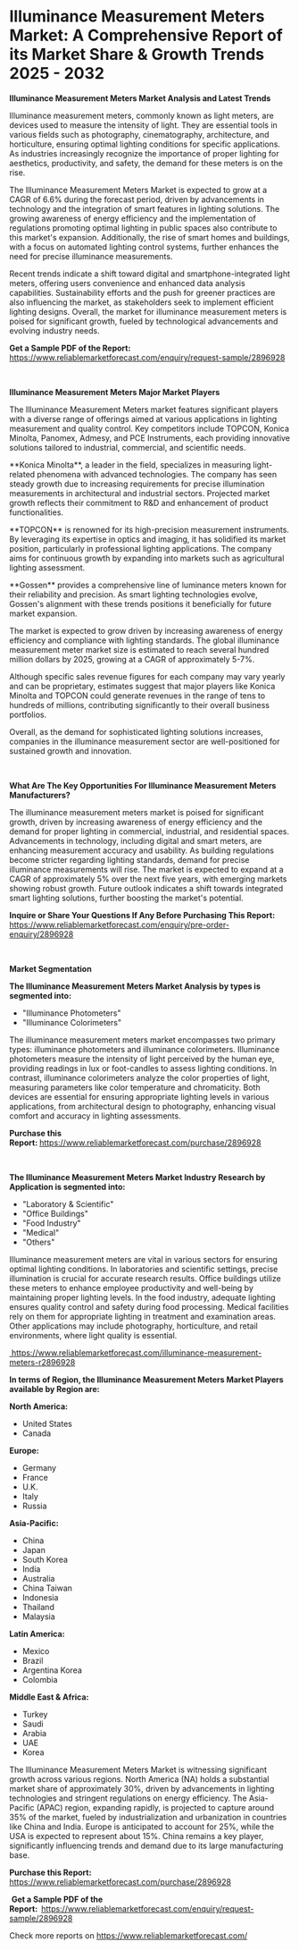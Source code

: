 <p><h1>Illuminance Measurement Meters Market: A Comprehensive Report of its Market Share & Growth Trends 2025 - 2032</h1></p><p><strong>Illuminance Measurement Meters Market Analysis and Latest Trends</strong></p>
<p><p>Illuminance measurement meters, commonly known as light meters, are devices used to measure the intensity of light. They are essential tools in various fields such as photography, cinematography, architecture, and horticulture, ensuring optimal lighting conditions for specific applications. As industries increasingly recognize the importance of proper lighting for aesthetics, productivity, and safety, the demand for these meters is on the rise.</p><p>The Illuminance Measurement Meters Market is expected to grow at a CAGR of 6.6% during the forecast period, driven by advancements in technology and the integration of smart features in lighting solutions. The growing awareness of energy efficiency and the implementation of regulations promoting optimal lighting in public spaces also contribute to this market's expansion. Additionally, the rise of smart homes and buildings, with a focus on automated lighting control systems, further enhances the need for precise illuminance measurements.</p><p>Recent trends indicate a shift toward digital and smartphone-integrated light meters, offering users convenience and enhanced data analysis capabilities. Sustainability efforts and the push for greener practices are also influencing the market, as stakeholders seek to implement efficient lighting designs. Overall, the market for illuminance measurement meters is poised for significant growth, fueled by technological advancements and evolving industry needs.</p></p>
<p><strong>Get a Sample PDF of the Report:&nbsp;</strong> <a href="https://www.reliablemarketforecast.com/enquiry/request-sample/2896928?utm_campaign=2753&utm_medium=2&utm_source=Github&utm_content=ia&utm_term=15032025&utm_id=illuminance-measurement-meters">https://www.reliablemarketforecast.com/enquiry/request-sample/2896928</a></p>
<p>&nbsp;</p>
<p><strong>Illuminance Measurement Meters Major Market Players</strong></p>
<p><p>The Illuminance Measurement Meters market features significant players with a diverse range of offerings aimed at various applications in lighting measurement and quality control. Key competitors include TOPCON, Konica Minolta, Panomex, Admesy, and PCE Instruments, each providing innovative solutions tailored to industrial, commercial, and scientific needs.</p><p>**Konica Minolta**, a leader in the field, specializes in measuring light-related phenomena with advanced technologies. The company has seen steady growth due to increasing requirements for precise illumination measurements in architectural and industrial sectors. Projected market growth reflects their commitment to R&D and enhancement of product functionalities.</p><p>**TOPCON** is renowned for its high-precision measurement instruments. By leveraging its expertise in optics and imaging, it has solidified its market position, particularly in professional lighting applications. The company aims for continuous growth by expanding into markets such as agricultural lighting assessment.</p><p>**Gossen** provides a comprehensive line of luminance meters known for their reliability and precision. As smart lighting technologies evolve, Gossen's alignment with these trends positions it beneficially for future market expansion.</p><p>The market is expected to grow driven by increasing awareness of energy efficiency and compliance with lighting standards. The global illuminance measurement meter market size is estimated to reach several hundred million dollars by 2025, growing at a CAGR of approximately 5-7%.</p><p>Although specific sales revenue figures for each company may vary yearly and can be proprietary, estimates suggest that major players like Konica Minolta and TOPCON could generate revenues in the range of tens to hundreds of millions, contributing significantly to their overall business portfolios.</p><p>Overall, as the demand for sophisticated lighting solutions increases, companies in the illuminance measurement sector are well-positioned for sustained growth and innovation.</p></p>
<p>&nbsp;</p>
<p><strong>What Are The Key Opportunities For Illuminance Measurement Meters Manufacturers?</strong></p>
<p><p>The illuminance measurement meters market is poised for significant growth, driven by increasing awareness of energy efficiency and the demand for proper lighting in commercial, industrial, and residential spaces. Advancements in technology, including digital and smart meters, are enhancing measurement accuracy and usability. As building regulations become stricter regarding lighting standards, demand for precise illuminance measurements will rise. The market is expected to expand at a CAGR of approximately 5% over the next five years, with emerging markets showing robust growth. Future outlook indicates a shift towards integrated smart lighting solutions, further boosting the market's potential.</p></p>
<p><strong>Inquire or Share Your Questions If Any Before Purchasing This Report:</strong> <a href="https://www.reliablemarketforecast.com/enquiry/pre-order-enquiry/2896928?utm_campaign=2753&utm_medium=2&utm_source=Github&utm_content=ia&utm_term=15032025&utm_id=illuminance-measurement-meters">https://www.reliablemarketforecast.com/enquiry/pre-order-enquiry/2896928</a></p>
<p>&nbsp;</p>
<p><strong>Market Segmentation</strong></p>
<p><strong>The Illuminance Measurement Meters Market Analysis by types is segmented into:</strong></p>
<p><ul><li>"Illuminance Photometers"</li><li>"Illuminance Colorimeters"</li></ul></p>
<p><p>The illuminance measurement meters market encompasses two primary types: illuminance photometers and illuminance colorimeters. Illuminance photometers measure the intensity of light perceived by the human eye, providing readings in lux or foot-candles to assess lighting conditions. In contrast, illuminance colorimeters analyze the color properties of light, measuring parameters like color temperature and chromaticity. Both devices are essential for ensuring appropriate lighting levels in various applications, from architectural design to photography, enhancing visual comfort and accuracy in lighting assessments.</p></p>
<p><strong>Purchase this Report:&nbsp;</strong><a href="https://www.reliablemarketforecast.com/purchase/2896928?utm_campaign=2753&utm_medium=2&utm_source=Github&utm_content=ia&utm_term=15032025&utm_id=illuminance-measurement-meters">https://www.reliablemarketforecast.com/purchase/2896928</a></p>
<p>&nbsp;</p>
<p><strong>The Illuminance Measurement Meters Market Industry Research by Application is segmented into:</strong></p>
<p><ul><li>"Laboratory & Scientific"</li><li>"Office Buildings"</li><li>"Food Industry"</li><li>"Medical"</li><li>"Others"</li></ul></p>
<p><p>Illuminance measurement meters are vital in various sectors for ensuring optimal lighting conditions. In laboratories and scientific settings, precise illumination is crucial for accurate research results. Office buildings utilize these meters to enhance employee productivity and well-being by maintaining proper lighting levels. In the food industry, adequate lighting ensures quality control and safety during food processing. Medical facilities rely on them for appropriate lighting in treatment and examination areas. Other applications may include photography, horticulture, and retail environments, where light quality is essential.</p></p>
<p><a href="https://www.reliablemarketforecast.com/illuminance-measurement-meters-r2896928?utm_campaign=2753&utm_medium=2&utm_source=Github&utm_content=ia&utm_term=15032025&utm_id=illuminance-measurement-meters">&nbsp;https://www.reliablemarketforecast.com/illuminance-measurement-meters-r2896928</a></p>
<p><strong>In terms of Region, the Illuminance Measurement Meters Market Players available by Region are:</strong></p>
<p>
    <p> <strong> North America: </strong>
        <ul>
            <li>United States</li>
            <li>Canada</li>
        </ul>
        </p> 
    <p> <strong> Europe: </strong>
        <ul>
            <li>Germany</li>
            <li>France</li>
            <li>U.K.</li>
            <li>Italy</li>
            <li>Russia</li>
        </ul>
        </p> 
    <p> <strong> Asia-Pacific: </strong>
        <ul>
            <li>China</li>
            <li>Japan</li>
            <li>South Korea</li>
            <li>India</li>
            <li>Australia</li>
            <li>China Taiwan</li>
            <li>Indonesia</li>
            <li>Thailand</li>
            <li>Malaysia</li>
        </ul>
        </p> 
    <p> <strong> Latin America: </strong>
        <ul>
            <li>Mexico</li>
            <li>Brazil</li>
            <li>Argentina Korea</li>
            <li>Colombia</li>
        </ul>
        </p> 
    <p> <strong> Middle East & Africa: </strong>
        <ul>
            <li>Turkey</li>
            <li>Saudi</li>
            <li>Arabia</li>
            <li>UAE</li>
            <li>Korea</li>
        </ul>
    </p>
    </p>
<p><p>The Illuminance Measurement Meters Market is witnessing significant growth across various regions. North America (NA) holds a substantial market share of approximately 30%, driven by advancements in lighting technologies and stringent regulations on energy efficiency. The Asia-Pacific (APAC) region, expanding rapidly, is projected to capture around 35% of the market, fueled by industrialization and urbanization in countries like China and India. Europe is anticipated to account for 25%, while the USA is expected to represent about 15%. China remains a key player, significantly influencing trends and demand due to its large manufacturing base.</p></p>
<p><strong>Purchase this Report: </strong><a href="https://www.reliablemarketforecast.com/purchase/2896928?utm_campaign=2753&utm_medium=2&utm_source=Github&utm_content=ia&utm_term=15032025&utm_id=illuminance-measurement-meters">https://www.reliablemarketforecast.com/purchase/2896928</a></p>
<p>&nbsp;<strong>Get a Sample PDF of the Report:&nbsp;&nbsp;</strong><a href="https://www.reliablemarketforecast.com/enquiry/request-sample/2896928?utm_campaign=2753&utm_medium=2&utm_source=Github&utm_content=ia&utm_term=15032025&utm_id=illuminance-measurement-meters">https://www.reliablemarketforecast.com/enquiry/request-sample/2896928</a></p>
<p><strong></strong></p>
<p>Check more reports on <a href="https://www.reliablemarketforecast.com/?utm_campaign=2753&utm_medium=2&utm_source=Github&utm_content=ia&utm_term=15032025&utm_id=illuminance-measurement-meters">https://www.reliablemarketforecast.com/</a></p>